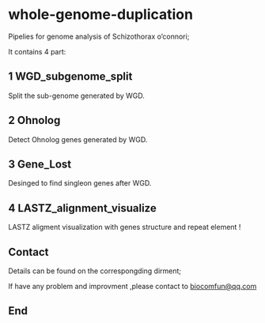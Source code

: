 
# whole-genome-duplication


Pipelies for genome analysis of Schizothorax o’connori;


It contains 4 part:


## 1  WGD_subgenome_split
  
  Split the sub-genome generated by WGD.

## 2  Ohnolog
  
  Detect Ohnolog genes generated by WGD.

## 3 Gene_Lost
 
 Desinged to find singleon genes after WGD.

## 4 LASTZ_alignment_visualize

  LASTZ aligment visualization with genes structure and repeat element ! 


## Contact

  Details can be found on the correspongding dirment;

  If have any problem and improvment ,please contact to biocomfun@qq.com


## End





